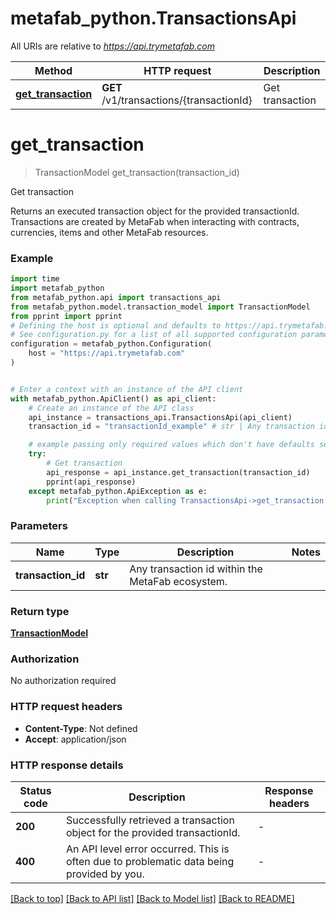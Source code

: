 # metafab_python.TransactionsApi

All URIs are relative to *https://api.trymetafab.com*

Method | HTTP request | Description
------------- | ------------- | -------------
[**get_transaction**](TransactionsApi.md#get_transaction) | **GET** /v1/transactions/{transactionId} | Get transaction


# **get_transaction**
> TransactionModel get_transaction(transaction_id)

Get transaction

Returns an executed transaction object for the provided transactionId. Transactions are created by MetaFab when interacting with contracts, currencies, items and other MetaFab resources.

### Example


```python
import time
import metafab_python
from metafab_python.api import transactions_api
from metafab_python.model.transaction_model import TransactionModel
from pprint import pprint
# Defining the host is optional and defaults to https://api.trymetafab.com
# See configuration.py for a list of all supported configuration parameters.
configuration = metafab_python.Configuration(
    host = "https://api.trymetafab.com"
)


# Enter a context with an instance of the API client
with metafab_python.ApiClient() as api_client:
    # Create an instance of the API class
    api_instance = transactions_api.TransactionsApi(api_client)
    transaction_id = "transactionId_example" # str | Any transaction id within the MetaFab ecosystem.

    # example passing only required values which don't have defaults set
    try:
        # Get transaction
        api_response = api_instance.get_transaction(transaction_id)
        pprint(api_response)
    except metafab_python.ApiException as e:
        print("Exception when calling TransactionsApi->get_transaction: %s\n" % e)
```


### Parameters

Name | Type | Description  | Notes
------------- | ------------- | ------------- | -------------
 **transaction_id** | **str**| Any transaction id within the MetaFab ecosystem. |

### Return type

[**TransactionModel**](TransactionModel.md)

### Authorization

No authorization required

### HTTP request headers

 - **Content-Type**: Not defined
 - **Accept**: application/json


### HTTP response details

| Status code | Description | Response headers |
|-------------|-------------|------------------|
**200** | Successfully retrieved a transaction object for the provided transactionId. |  -  |
**400** | An API level error occurred. This is often due to problematic data being provided by you. |  -  |

[[Back to top]](#) [[Back to API list]](../README.md#documentation-for-api-endpoints) [[Back to Model list]](../README.md#documentation-for-models) [[Back to README]](../README.md)

